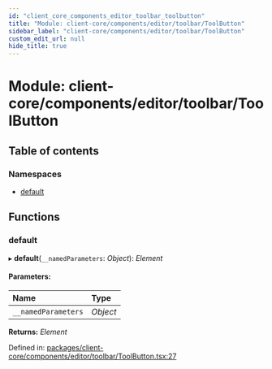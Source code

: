 ```yaml
---
id: "client_core_components_editor_toolbar_toolbutton"
title: "Module: client-core/components/editor/toolbar/ToolButton"
sidebar_label: "client-core/components/editor/toolbar/ToolButton"
custom_edit_url: null
hide_title: true
---
```


# Module: client-core/components/editor/toolbar/ToolButton

## Table of contents

### Namespaces

- [default](client_core_components_editor_toolbar_toolbutton.default.md)

## Functions

### default

▸ **default**(`__namedParameters`: *Object*): *Element*

#### Parameters:

Name | Type |
:------ | :------ |
`__namedParameters` | *Object* |

**Returns:** *Element*

Defined in: [packages/client-core/components/editor/toolbar/ToolButton.tsx:27](https://github.com/xr3ngine/xr3ngine/blob/5c3dcaef1/packages/client-core/components/editor/toolbar/ToolButton.tsx#L27)
